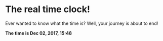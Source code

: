 # The real time clock!

Ever wanted to know what the time is? Well, your journey is about to end!

**The time is Dec 02, 2017, 15:48**